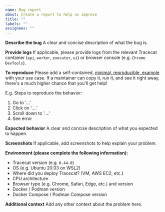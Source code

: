 ```yaml
---
name: Bug report
about: Create a report to help us improve
title: ""
labels: ""
assignees: ""
---
```


<!--
  Thank you for taking the time to contribute to Tracecat!

  Please provide a clear and concise description of the bug.
  If you're reporting a bug with a specific feature, please include a self-contained, [minimal, reproducible, example](https://stackoverflow.com/help/minimal-reproducible-example) with your use case.
  If a maintainer can copy it, run it, and see it right away, there's a much higher chance that you'll get help!
-->

**Describe the bug**
A clear and concise description of what the bug is.

**Provide logs**
If applicable, please provide logs from the relevant Tracecat container (`api`, `worker`, `executor`, `ui`) or browser console (e.g. `Chrome DevTools`).

**To reproduce**
Please add a self-contained, [minimal, reproducible, example](https://stackoverflow.com/help/minimal-reproducible-example) with your use case.
If a maintainer can copy it, run it, and see it right away, there's a much higher chance that you'll get help!

E.g. Steps to reproduce the behavior:

1. Go to '...'
2. Click on '....'
3. Scroll down to '....'
4. See error

**Expected behavior**
A clear and concise description of what you expected to happen.

**Screenshots**
If applicable, add screenshots to help explain your problem.

**Environment (please complete the following information):**

- Tracecat version (e.g. `0.44.0`)
- OS (e.g. Ubuntu 20.03 on WSL2)
- Where did you deploy Tracecat? (VM, AWS EC2, etc.)
- CPU architecture
- Browser type (e.g. Chrome, Safari, Edge, etc.) and version
- Docker / Podman version
- Docker Compose / Podman Compose version

**Additional context**
Add any other context about the problem here.
